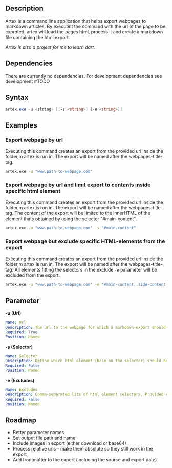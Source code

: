 ## Description
Artex is a command line application that helps export webpages to markdown articles. 
By executint the command with the url of the page to be exproted, artex will load the pages html, process it and create a markdown file containing the html export.

_Artex is also a project for me to learn dart._

## Dependencies
There are currently no dependencies.
For development dependencies see development #TODO 

## Syntax
```powershell
artex.exe -u <string> [[-s <string>] [-e <string>]]
```

## Examples

### Export webpage by url
Executing this command creates an export from the provided url inside the folder,m artex is run in.
The export will be named after the webpages-title-tag.

```bash
artex.exe -u "www.path-to-webpage.com"
```

### Export webpage by url and limit export to contents inside specific html element
Executing this command creates an export from the provided url inside the folder,m artex is run in.
The export will be named after the webpages-title-tag.
The content of the export will be limited to the innerHTML of the element thats obtained by using the selector "#main-content".

```bash
artex.exe -u "www.path-to-webpage.com" -s "#main-content"
```

### Export webpage but exclude specific HTML-elements from the export
Executing this command creates an export from the provided url inside the folder,m artex is run in.
The export will be named after the webpages-title-tag.
All elements fitting the selectors in the exclude `-e` parameter will be excluded from the export.

```bash
artex.exe -u "www.path-to-webpage.com" -e "#main-content,.side-content,.footer"
```

## Parameter

**-u (Url)**
```yaml
Name: Url
Description: The url to the webpage for which a markdown-export should be created
Required: True
Position: Named
```

**-s (Selector)**
```yaml
Name: Selector
Description: Define which html element (base on the selector) should be the exports root.
Required: False
Position: Named
```

**-e (Excludes)**
```yaml
Name: Excludes
Description: Comma-separated lits of html element selectors. Provided element will be excluded from export
Required: False
Position: Named
```

## Roadmap

+ Better parameter names
+ Set output file path and name
+ Include images in export (either download or base64)
+ Process relative urls - make them absolute so they still work in the export
+ Add frontmatter to the export (including the source and export date)
